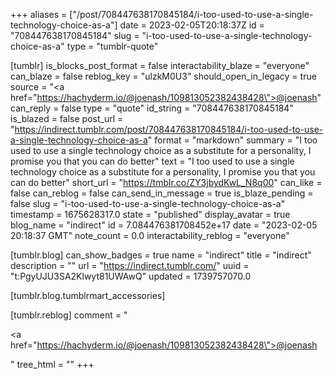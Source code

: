 +++
aliases = ["/post/708447638170845184/i-too-used-to-use-a-single-technology-choice-as-a"]
date = 2023-02-05T20:18:37Z
id = "708447638170845184"
slug = "i-too-used-to-use-a-single-technology-choice-as-a"
type = "tumblr-quote"

[tumblr]
is_blocks_post_format = false
interactability_blaze = "everyone"
can_blaze = false
reblog_key = "ulzkM0U3"
should_open_in_legacy = true
source = "<a href=\"https://hachyderm.io/@joenash/109813052382438428\">@joenash</a>"
can_reply = false
type = "quote"
id_string = "708447638170845184"
is_blazed = false
post_url = "https://indirect.tumblr.com/post/708447638170845184/i-too-used-to-use-a-single-technology-choice-as-a"
format = "markdown"
summary = "I too used to use a single technology choice as a substitute for a personality, I promise you that you can do better"
text = "I too used to use a single technology choice as a substitute for a personality, I promise you that you can do better"
short_url = "https://tmblr.co/ZY3jbydKwL_N8q00"
can_like = false
can_reblog = false
can_send_in_message = true
is_blaze_pending = false
slug = "i-too-used-to-use-a-single-technology-choice-as-a"
timestamp = 1675628317.0
state = "published"
display_avatar = true
blog_name = "indirect"
id = 7.084476381708452e+17
date = "2023-02-05 20:18:37 GMT"
note_count = 0.0
interactability_reblog = "everyone"

[tumblr.blog]
can_show_badges = true
name = "indirect"
title = "indirect"
description = ""
url = "https://indirect.tumblr.com/"
uuid = "t:PgyUJU3SA2Klwyt81UWAwQ"
updated = 1739757070.0

[tumblr.blog.tumblrmart_accessories]

[tumblr.reblog]
comment = "<p><a href=\"https://hachyderm.io/@joenash/109813052382438428\">@joenash</a></p>"
tree_html = ""
+++

